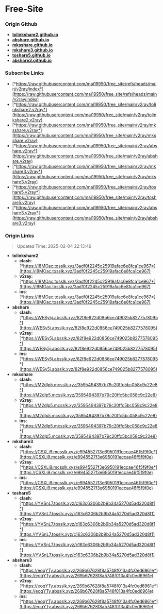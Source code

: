 # Free-Site

### Origin Github

- [**tolinkshare2.github.io**](https://github.com/tolinkshare2/tolinkshare2.github.io)
- [**abshare.github.io**](https://github.com/abshare/abshare.github.io)
- [**mksshare.github.io**](https://github.com/mksshare/mksshare.github.io)
- [**mkshare3.github.io**](https://github.com/mkshare3/mkshare3.github.io)
- [**toshare5.github.io**](https://github.com/toshare5/toshare5.github.io)
- [**abshare3.github.io**](https://github.com/abshare3/abshare3.github.io)

### Subscribe Links

- [*https://raw.githubusercontent.com/mai19950/free_site/refs/heads/main/v2ray/index*](https://raw.githubusercontent.com/mai19950/free_site/refs/heads/main/v2ray/index)
- [*https://raw.githubusercontent.com/mai19950/free_site/main/v2ray/tolinkshare2.v2ray*](https://raw.githubusercontent.com/mai19950/free_site/main/v2ray/tolinkshare2.v2ray)
- [*https://raw.githubusercontent.com/mai19950/free_site/main/v2ray/mksshare.v2ray*](https://raw.githubusercontent.com/mai19950/free_site/main/v2ray/mksshare.v2ray)
- [*https://raw.githubusercontent.com/mai19950/free_site/main/v2ray/abshare.v2ray*](https://raw.githubusercontent.com/mai19950/free_site/main/v2ray/abshare.v2ray)
- [*https://raw.githubusercontent.com/mai19950/free_site/main/v2ray/mkshare3.v2ray*](https://raw.githubusercontent.com/mai19950/free_site/main/v2ray/mkshare3.v2ray)
- [*https://raw.githubusercontent.com/mai19950/free_site/main/v2ray/toshare5.v2ray*](https://raw.githubusercontent.com/mai19950/free_site/main/v2ray/toshare5.v2ray)
- [*https://raw.githubusercontent.com/mai19950/free_site/main/v2ray/abshare3.v2ray*](https://raw.githubusercontent.com/mai19950/free_site/main/v2ray/abshare3.v2ray)

### Origin Links

> Updated Time: 2025-02-04 22:13:49

- **tolinkshare2**
  - **clash**: [*https://I8MOac.tosslk.xyz/3adf0f2245c25919afac6e8fca1ce967*](https://I8MOac.tosslk.xyz/3adf0f2245c25919afac6e8fca1ce967)
  - **v2ray**: [*https://I8MOac.tosslk.xyz/3adf0f2245c25919afac6e8fca1ce967*](https://I8MOac.tosslk.xyz/3adf0f2245c25919afac6e8fca1ce967)
  - **ios**: [*https://I8MOac.tosslk.xyz/3adf0f2245c25919afac6e8fca1ce967*](https://I8MOac.tosslk.xyz/3adf0f2245c25919afac6e8fca1ce967)
- **abshare**
  - **clash**: [*https://WESy5j.absslk.xyz/82f8e922d0856ce749025b8277578095*](https://WESy5j.absslk.xyz/82f8e922d0856ce749025b8277578095)
  - **v2ray**: [*https://WESy5j.absslk.xyz/82f8e922d0856ce749025b8277578095*](https://WESy5j.absslk.xyz/82f8e922d0856ce749025b8277578095)
  - **ios**: [*https://WESy5j.absslk.xyz/82f8e922d0856ce749025b8277578095*](https://WESy5j.absslk.xyz/82f8e922d0856ce749025b8277578095)
- **mksshare**
  - **clash**: [*https://M2dIp5.mcsslk.xyz/3595494397b79c20ffc5bc058c9c22e8*](https://M2dIp5.mcsslk.xyz/3595494397b79c20ffc5bc058c9c22e8)
  - **v2ray**: [*https://M2dIp5.mcsslk.xyz/3595494397b79c20ffc5bc058c9c22e8*](https://M2dIp5.mcsslk.xyz/3595494397b79c20ffc5bc058c9c22e8)
  - **ios**: [*https://M2dIp5.mcsslk.xyz/3595494397b79c20ffc5bc058c9c22e8*](https://M2dIp5.mcsslk.xyz/3595494397b79c20ffc5bc058c9c22e8)
- **mkshare3**
  - **clash**: [*https://CSXLi9.mcsslk.xyz/e9945527f3e6950191eccae46f5f9f0e*](https://CSXLi9.mcsslk.xyz/e9945527f3e6950191eccae46f5f9f0e)
  - **v2ray**: [*https://CSXLi9.mcsslk.xyz/e9945527f3e6950191eccae46f5f9f0e*](https://CSXLi9.mcsslk.xyz/e9945527f3e6950191eccae46f5f9f0e)
  - **ios**: [*https://CSXLi9.mcsslk.xyz/e9945527f3e6950191eccae46f5f9f0e*](https://CSXLi9.mcsslk.xyz/e9945527f3e6950191eccae46f5f9f0e)
- **toshare5**
  - **clash**: [*https://YVSnL7.tosslk.xyz/c163c6306b2b9b34a5270d5ad320d8f1*](https://YVSnL7.tosslk.xyz/c163c6306b2b9b34a5270d5ad320d8f1)
  - **v2ray**: [*https://YVSnL7.tosslk.xyz/c163c6306b2b9b34a5270d5ad320d8f1*](https://YVSnL7.tosslk.xyz/c163c6306b2b9b34a5270d5ad320d8f1)
  - **ios**: [*https://YVSnL7.tosslk.xyz/c163c6306b2b9b34a5270d5ad320d8f1*](https://YVSnL7.tosslk.xyz/c163c6306b2b9b34a5270d5ad320d8f1)
- **abshare3**
  - **clash**: [*https://eoqYTy.absslk.xyz/269b67628f8a5748f013a4fc0ed6961e*](https://eoqYTy.absslk.xyz/269b67628f8a5748f013a4fc0ed6961e)
  - **v2ray**: [*https://eoqYTy.absslk.xyz/269b67628f8a5748f013a4fc0ed6961e*](https://eoqYTy.absslk.xyz/269b67628f8a5748f013a4fc0ed6961e)
  - **ios**: [*https://eoqYTy.absslk.xyz/269b67628f8a5748f013a4fc0ed6961e*](https://eoqYTy.absslk.xyz/269b67628f8a5748f013a4fc0ed6961e)
